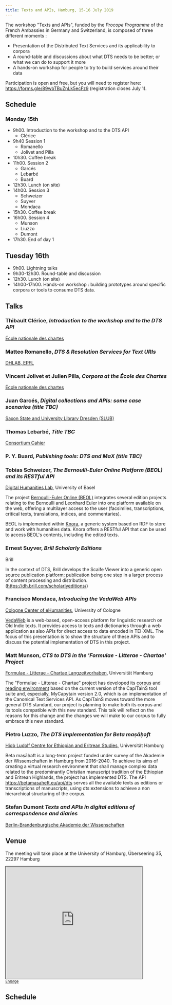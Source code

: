 ```yaml
---
title: Texts and APIs, Hamburg, 15-16 July 2019
---
```


The workshop "Texts and APIs", funded by the *Procope Programme* of the French Ambassies in Germany and Switzerland, is composed of three different moments :

- Presentation of the Distributed Text Services and its applicability to corpora
- A round-table and discussions about what DTS needs to be better; or what we can do to support it more
- A hands-on workshop for people to try to build services around their data

Participation is open and free, but you will need to register here: https://forms.gle/89wbTBuZnLk5ecFz9 (registration closes July 1).

## Schedule

### Monday 15th

- 9h00. Introduction to the workshop and to the DTS API
  - Clérice
- 9h40 Session 1
  - Romanello
  - Jolivet and Pilla
- 10h30. Coffee break
- 11h00. Session 2
  - Garcés
  - Lebarbé
  - Buard
- 12h30. Lunch (on site)
- 14h00. Session 3
  - Schweizer
  - Suyver
  - Mondaca
- 15h30. Coffee break
- 16h00.  Session 4
  - Munson
  - Liuzzo
  - Dumont
- 17h30. End of day 1

## Tuesday 16th

- 9h00. Lightning talks
- 9h30-12h30. Round-table and discussion
- 12h30. Lunch (on site)
- 14h00-17h00. Hands-on workshop : building prototypes around specific corpora or tools to consume DTS data.

## Talks


### **Thibault Clérice**, *Introduction to the workshop and to the DTS API*

[École nationale des chartes](http://www.chartes.psl.eu/)

### **Matteo Romanello**, *DTS & Resolution Services for Text URIs*

[DHLAB, EPFL](http://dhlab.epfl.ch)

### **Vincent Jolivet et Julien Pilla**, *Corpora at the École des Chartes*

[École nationale des chartes](http://www.chartes.psl.eu/)

### **Juan Garcés**, *Digital collections and APIs: some case scenarios (title TBC)*

[Saxon State and University Library Dresden (SLUB)](https://www.slub-dresden.de/en/homepage/)

### **Thomas Lebarbé**, *Title TBC*

[Consortium Cahier](https://cahier.hypotheses.org/)

### **P. Y. Buard**, *Publishing tools: DTS and MaX  (title TBC)*

### **Tobias Schweizer**, *The Bernoulli-Euler Online Platform (BEOL) and its RESTful API*

[Digital Humanities Lab](https://dhlab.philhist.unibas.ch/), University of Basel


The project [Bernoulli-Euler Online (BEOL)](https://dhlab.philhist.unibas.ch/en/home/) integrates several edition projects relating to the Bernoulli and Leonhard Euler into one platform available on the web, offering a multilayer access to the user (facsimiles, transcriptions, critical texts, translations, indices, and commentaries).

BEOL is implemented within [Knora](https://knora.org), a generic system based on RDF to store and work with humanities data. Knora offers a RESTful API that can be used to access BEOL's contents, including the edited texts.

### **Ernest Suyver**, *Brill Scholarly Editions*

Brill

In the context of DTS, Brill develops the Scaife Viewer into a generic open source publication platform; publication being one step in a larger process of content processing and distribution. (https://dh.brill.com/scholarlyeditions/)

### **Francisco Mondaca**, *Introducing the VedaWeb APIs*

[Cologne Center of eHumanities](https://cceh.uni-koeln.de/), University of Cologne

[VedaWeb](http://vedaweb.uni-koeln.de) is a web-based, open-access platform for linguistic research on Old Indic texts. It provides access to texts and dictionaries through a web application as also APIs for direct access to data encoded in TEI-XML. The focus of this presentation is to show the structure of these APIs and to discuss the potential implementation of DTS in this project.

### **Matt Munson**, *CTS to DTS in the 'Formulae - Litterae - Chartae' Project*

[Formulae - Litterae - Chartae Langzeitvorhaben](https://www.formulae.uni-hamburg.de/), Universität Hamburg

The "Formulae - Litterae - Chartae" project has developed its [corpus](https://github.com/Formulae-Litterae-Chartae/formulae-open) and [reading environment](https://werkstatt.formulae.uni-hamburg.de/) based on the current version of the CapiTainS tool suite and, especially, MyCapytain version 2.0, which is an implementation of the Canonical Text Services API. As CapiTainS moves toward the more general DTS standard, our project is planning to make both its corpus and its tools compatible with this new standard. This talk will reflect on the reasons for this change and the changes we will make to our corpus to fully embrace this new standard.

### **Pietro Luzzo**, *The DTS implementation for  Beta maṣāḥǝft*

[Hiob Ludolf Centre for Ethiopian and Eritrean Studies](https://www.aai.uni-hamburg.de/en/ethiostudies.html), Universität Hamburg

Beta maṣāḥǝft is a long-term project funded under survey of the Akademie der Wissenschaften in Hamburg from 2016–2040. To achieve its aims of creating a virtual research environment that shall manage complex data related to the predominantly Christian manuscript tradition of the Ethiopian and Eritrean Highlands, the project has implemented DTS. The API https://betamasaheft.eu/api/dts serves all the available texts as editions or transcriptions of manuscripts, using dts:extensions to achieve a non hierarchical structuring of the corpus.

### **Stefan Dumont** *Texts and APIs in digital editions of correspondence and diaries*

[Berlin-Brandenburgische Akademie der Wissenschaften](http://www.bbaw.de/telota/projekte/correspsearch-briefeditionen-vernetzen)


## Venue

The meeting will take place at the University of Hamburg, Überseering 35, 22297 Hamburg

<iframe width="425" height="350" frameborder="0" scrolling="no" marginheight="0" marginwidth="0" src="https://www.openstreetmap.org/export/embed.html?bbox=10.013759136199953%2C53.603201398405375%2C10.021977424621584%2C53.606581721396914&amp;layer=mapnik" style="border: 1px solid black"></iframe><br/><small><a href="https://www.openstreetmap.org/#map=17/53.60489/10.01787">Enlarge</a></small>

## Schedule
